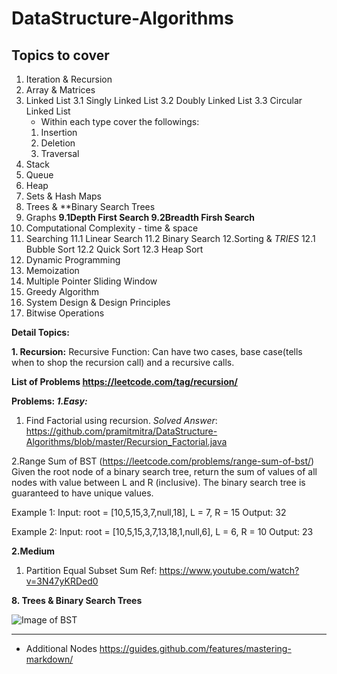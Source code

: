 # DataStructure-Algorithms

## Topics to cover
1. Iteration & Recursion
2. Array & Matrices
3. Linked List
  3.1 Singly Linked List
  3.2 Doubly Linked List
  3.3 Circular Linked List
   * Within each type cover the followings:
   1. Insertion
   2. Deletion
   3. Traversal
4. Stack 
5. Queue
6. Heap
7. Sets & Hash Maps
8. Trees & **Binary Search Trees
9. Graphs 
  **9.1Depth First Search
  9.2Breadth Firsh Search**
10. Computational Complexity - time & space
11. Searching
    11.1 Linear Search
    11.2 Binary Search
12.Sorting & *TRIES*
    12.1 Bubble Sort
    12.2 Quick Sort
    12.3 Heap Sort
13. Dynamic Programming
14. Memoization
15. Multiple Pointer Sliding Window 
16. Greedy Algorithm
17. System Design & Design Principles
18. Bitwise Operations


**Detail Topics:**

**1. Recursion:**
Recursive Function: Can have two cases, base case(tells when to shop the recursion call) and a recursive calls.

**List of Problems
https://leetcode.com/tag/recursion/**

**Problems:
*1.Easy:***
1. Find Factorial using recursion.
*Solved Answer*: https://github.com/pramitmitra/DataStructure-Algorithms/blob/master/Recursion_Factorial.java

2.Range Sum of BST (https://leetcode.com/problems/range-sum-of-bst/)
Given the root node of a binary search tree, return the sum of values of all nodes with value between L and R (inclusive).
The binary search tree is guaranteed to have unique values.

Example 1:
Input: root = [10,5,15,3,7,null,18], L = 7, R = 15
Output: 32

Example 2:
Input: root = [10,5,15,3,7,13,18,1,null,6], L = 6, R = 10
Output: 23





**2.Medium**
1. Partition Equal Subset Sum
Ref: https://www.youtube.com/watch?v=3N47yKRDed0

    
    
    
    
   
**8. Trees & Binary Search Trees**

![Image of BST](https://media.geeksforgeeks.org/wp-content/uploads/BSTSearch.png)
 
 
 
 
 
--------------------------------------------------------- 
 
 
 
 
 
   
*   Additional Nodes
https://guides.github.com/features/mastering-markdown/

